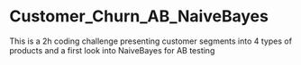 # Customer_Churn_AB_NaiveBayes
This is a 2h coding challenge presenting customer segments into 4 types of products and a first look into NaiveBayes for AB testing
